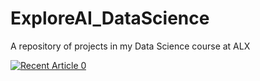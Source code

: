 # ExploreAI_DataScience
A repository of projects in my Data Science course at ALX

<a target="_blank" href="https://github-readme-medium-recent-article.vercel.app/medium/@cjmachoka/0"><img src="https://github-readme-medium-recent-article.vercel.app/medium/@cjmachoka/0" alt="Recent Article 0"> 
